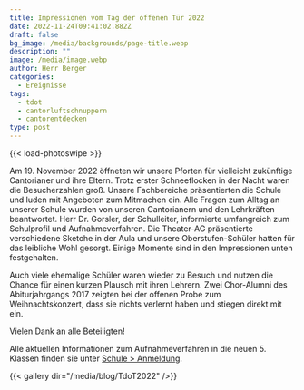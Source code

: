 ```yaml
---
title: Impressionen vom Tag der offenen Tür 2022
date: 2022-11-24T09:41:02.882Z
draft: false
bg_image: /media/backgrounds/page-title.webp
description: ""
image: /media/image.webp
author: Herr Berger
categories:
  - Ereignisse
tags:
  - tdot
  - cantorluftschnuppern
  - cantorentdecken
type: post
---
```

{{< load-photoswipe >}}

Am 19. November 2022 öffneten wir unsere Pforten für vielleicht zukünftige Cantorianer und ihre Eltern. Trotz erster Schneeflocken in der Nacht waren die Besucherzahlen groß. Unsere Fachbereiche präsentierten die Schule und luden mit Angeboten zum Mitmachen ein. Alle Fragen zum Alltag an unserer Schule wurden von unseren Cantorianern und den Lehrkräften beantwortet. Herr Dr. Gorsler, der Schulleiter, informierte umfangreich zum Schulprofil und Aufnahmeverfahren. Die Theater-AG präsentierte verschiedene Sketche in der Aula und unsere Oberstufen-Schüler hatten für das leibliche Wohl gesorgt. Einige Momente sind in den Impressionen unten festgehalten.

Auch viele ehemalige Schüler waren wieder zu Besuch und nutzen die Chance für einen kurzen Plausch mit ihren Lehrern. Zwei Chor-Alumni des Abiturjahrgangs 2017 zeigten bei der offenen Probe zum Weihnachtskonzert, dass sie nichts verlernt haben und stiegen direkt mit ein.

Vielen Dank an alle Beteiligten!

Alle aktuellen Informationen zum Aufnahmeverfahren in die neuen 5. Klassen finden sie unter [Schule > Anmeldung](https://cantorgymnasium.de/anmeldung/).



{{< gallery dir="/media/blog/TdoT2022" />}}


